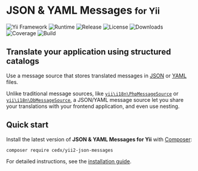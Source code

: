 # JSON & YAML Messages <small>for Yii</small>
![Yii Framework](https://badgen.net/badge/yii/%3E%3D2.0.0/green) ![Runtime](https://badgen.net/packagist/php/cedx/yii2-json-messages) ![Release](https://badgen.net/packagist/v/cedx/yii2-json-messages) ![License](https://badgen.net/packagist/license/cedx/yii2-json-messages) ![Downloads](https://badgen.net/packagist/dt/cedx/yii2-json-messages) ![Coverage](https://badgen.net/coveralls/c/github/cedx/yii2-json-messages) ![Build](https://badgen.net/github/checks/cedx/yii2-json-messages/main)

## Translate your application using structured catalogs
Use a message source that stores translated messages in [JSON](https://www.json.org) or [YAML](http://yaml.org) files.

Unlike traditional message sources, like [`yii\i18n\PhpMessageSource`](https://www.yiiframework.com/doc/api/2.0/yii-i18n-phpmessagesource)
or [`yii\i18n\DbMessageSource`](https://www.yiiframework.com/doc/api/2.0/yii-i18n-dbmessagesource), a JSON/YAML message source let you share your translations with your frontend application, and even use nesting.

## Quick start
Install the latest version of **JSON & YAML Messages for Yii** with [Composer](https://getcomposer.org):

``` shell
composer require cedx/yii2-json-messages
```

For detailed instructions, see the [installation guide](installation.md).
